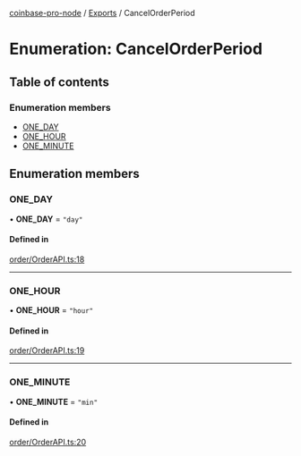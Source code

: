 [coinbase-pro-node](../README.md) / [Exports](../modules.md) / CancelOrderPeriod

# Enumeration: CancelOrderPeriod

## Table of contents

### Enumeration members

- [ONE\_DAY](CancelOrderPeriod.md#one_day)
- [ONE\_HOUR](CancelOrderPeriod.md#one_hour)
- [ONE\_MINUTE](CancelOrderPeriod.md#one_minute)

## Enumeration members

### ONE\_DAY

• **ONE\_DAY** = `"day"`

#### Defined in

[order/OrderAPI.ts:18](https://github.com/bennycode/coinbase-pro-node/blob/9734468/src/order/OrderAPI.ts#L18)

___

### ONE\_HOUR

• **ONE\_HOUR** = `"hour"`

#### Defined in

[order/OrderAPI.ts:19](https://github.com/bennycode/coinbase-pro-node/blob/9734468/src/order/OrderAPI.ts#L19)

___

### ONE\_MINUTE

• **ONE\_MINUTE** = `"min"`

#### Defined in

[order/OrderAPI.ts:20](https://github.com/bennycode/coinbase-pro-node/blob/9734468/src/order/OrderAPI.ts#L20)
